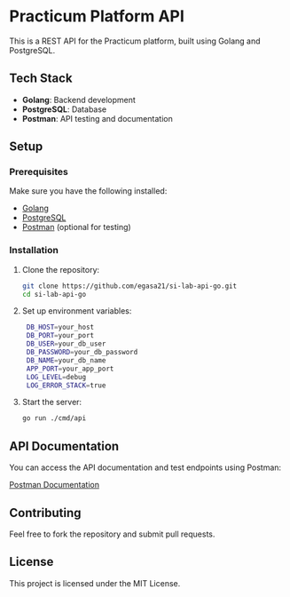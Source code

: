 # Practicum Platform API

This is a REST API for the Practicum platform, built using Golang and PostgreSQL.

## Tech Stack
- **Golang**: Backend development
- **PostgreSQL**: Database
- **Postman**: API testing and documentation

## Setup

### Prerequisites
Make sure you have the following installed:
- [Golang](https://go.dev/dl/)
- [PostgreSQL](https://www.postgresql.org/download/)
- [Postman](https://www.postman.com/) (optional for testing)

### Installation
1. Clone the repository:
   ```sh
   git clone https://github.com/egasa21/si-lab-api-go.git
   cd si-lab-api-go
   ```
2. Set up environment variables:
   ```sh
    DB_HOST=your_host
    DB_PORT=your_port
    DB_USER=your_db_user
    DB_PASSWORD=your_db_password
    DB_NAME=your_db_name
    APP_PORT=your_app_port
    LOG_LEVEL=debug
    LOG_ERROR_STACK=true
   ```
3. Start the server:
   ```sh
   go run ./cmd/api
   ```

## API Documentation
You can access the API documentation and test endpoints using Postman:

[Postman Documentation](https://documenter.getpostman.com/view/10017926/2sAYdfpWHA)

## Contributing
Feel free to fork the repository and submit pull requests.

## License
This project is licensed under the MIT License.

